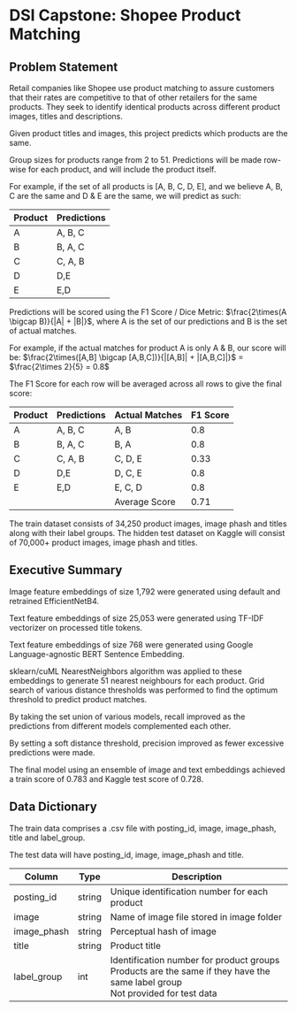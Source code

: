 # DSI Capstone: Shopee Product Matching

## Problem Statement

Retail companies like Shopee use product matching to assure customers that their rates are competitive to that of other retailers for the same products. They seek to identify identical products across different product images, titles and descriptions.

Given product titles and images, this project predicts which products are the same. 

Group sizes for products range from 2 to 51. Predictions will be made row-wise for each product, and will include the product itself.

For example, if the set of all products is [A, B, C, D, E], and we believe A, B, C are the same and D & E are the same, we will predict as such:

|Product|Predictions|
|-------|-------|
|A|A, B, C|
|B|B, A, C|
|C|C, A, B|
|D|D,E|
|E|E,D|

Predictions will be scored using the F1 Score / Dice Metric: $\frac{2\times(A \bigcap B)}{|A| + |B|}$, where A is the set of our predictions and B is the set of actual matches.

For example, if the actual matches for product A is only A & B, our score will be: $\frac{2\times([A,B] \bigcap [A,B,C])}{|[A,B]| + |[A,B,C]|}$ = $\frac{2\times 2}{5} = 0.8$

The F1 Score for each row will be averaged across all rows to give the final score:

|Product|Predictions|Actual Matches|F1 Score|
|-------|-----------|--------------|--------|
|A|A, B, C|A, B|0.8|
|B|B, A, C|B, A|0.8|
|C|C, A, B|C, D, E|0.33|
|D|D,E|D, C, E|0.8|
|E|E,D|E, C, D|0.8|
| |   |Average Score|0.71|

The train dataset consists of 34,250 product images, image phash and titles along with their label groups. The hidden test dataset on Kaggle will consist of 70,000+ product images, image phash and titles.

## Executive Summary

Image feature embeddings of size 1,792 were generated using default and retrained EfficientNetB4.

Text feature embeddings of size 25,053 were generated using TF-IDF vectorizer on processed title tokens.

Text feature embeddings of size 768 were generated using Google Language-agnostic BERT Sentence Embedding.

sklearn/cuML NearestNeighbors algorithm was applied to these embeddings to generate 51 nearest neighbours for each product. Grid search of various distance thresholds was performed to find the optimum threshold to predict product matches.

By taking the set union of various models, recall improved as the predictions from different models complemented each other.

By setting a soft distance threshold, precision improved as fewer excessive predictions were made.

The final model using an ensemble of image and text embeddings achieved a train score of 0.783 and Kaggle test score of 0.728.

## Data Dictionary

The train data comprises a .csv file with posting_id, image, image_phash, title and label_group.

The test data will have posting_id, image, image_phash and title.

|Column|Type|Description|
|-------|-----------|--------------|
|posting_id|string|Unique identification number for each product|
|image|string|Name of image file stored in image folder|
|image_phash|string|Perceptual hash of image|
|title|string|Product title|
|label_group|int|Identification number for product groups <br /> Products are the same if they have the same label group <br /> Not provided for test data|